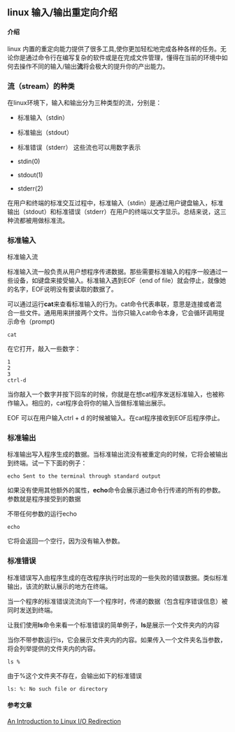 ## linux 输入/输出重定向介绍

#### 介绍

linux 内置的重定向能力提供了很多工具,使你更加轻松地完成各种各样的任务。无论你是通过命令行在编写复杂的软件或是在完成文件管理，懂得在当前的环境中如何去操作不同的输入/输出**流**将会极大的提升你的产出能力。

### 流（stream）的种类

在linux环境下，输入和输出分为三种类型的流，分别是：

* 标准输入（stdin）
* 标准输出（stdout）
* 标准错误（stderr）
这些流也可以用数字表示

* stdin(0)
* stdout(1)
* stderr(2)

在用户和终端的标准交互过程中，标准输入（stdin）是通过用户键盘输入，标准输出（stdout）和标准错误（stderr）在用户的终端以文字显示。总结来说，这三种流都被用做标准流。

### 标准输入

标准输入流

标准输入流一般负责从用户想程序传递数据。那些需要标准输入的程序一般通过一些设备，如键盘来接受输入。标准输入遇到EOF（end of file）就会停止，就像她的名字，EOF说明没有要读取的数据了。


可以通过运行**cat**来查看标准输入的行为。cat命令代表串联，意思是连接或者混合一些文件。通用用来拼接两个文件。当你只输入cat命令本身，它会循环调用提示命令（prompt)

```
cat

```
在它打开，敲入一些数字：

```
1
2
3
ctrl-d

```
当你敲入一个数字并按下回车的时候，你就是在想cat程序发送标准输入，也被称作输入。相应的，cat程序会将你的输入当做标准输出展示。

EOF 可以在用户输入ctrl + d 的时候被输入。在cat程序接收到EOF后程序停止。

### 标准输出

标准输出写入程序生成的数据。当标准输出流没有被重定向的时候，它将会被输出到终端。试一下下面的例子：

```
echo Sent to the terminal through standard output

```

如果没有使用其他额外的属性，**echo**命令会展示通过命令行传递的所有的参数。 参数就是程序接受到的数据

不带任何参数的运行echo

```
echo

```

它将会返回一个空行，因为没有输入参数。

### 标准错误

标准错误写入由程序生成的在改程序执行时出现的一些失败的错误数据。类似标准输出，该流的默认展示的地方在终端。

当一个程序的标准错误流流向下一个程序时，传递的数据（包含程序错误信息）被同时发送到终端。

让我们使用**ls**命令来看一个标准错误的简单例子，**ls**是展示一个文件夹内的内容

当你不带参数运行ls，它会展示文件夹内的内容。如果传入一个文件夹名当参数，将会列举提供的文件夹内的内容。

```
ls %

```
由于%这个文件夹不存在，会输出如下的标准错误

```
ls: %: No such file or directory

```



#### 参考文章
[An Introduction to Linux I/O Redirection](https://www.digitalocean.com/community/tutorials/an-introduction-to-linux-i-o-redirection)
